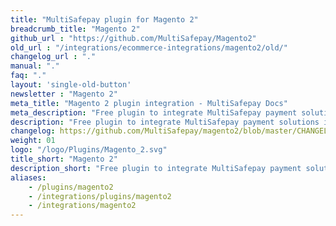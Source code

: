 ```yaml
---
title: "MultiSafepay plugin for Magento 2"
breadcrumb_title: "Magento 2"
github_url : "https://github.com/MultiSafepay/Magento2"
old_url : "/integrations/ecommerce-integrations/magento2/old/"
changelog_url : "."
manual: "."
faq: "."
layout: 'single-old-button'
newsletter : "Magento 2"
meta_title: "Magento 2 plugin integration - MultiSafepay Docs"		
meta_description: "Free plugin to integrate MultiSafepay payment solutions into your Magento 2 platform"
description: "Free plugin to integrate MultiSafepay payment solutions into your Magento 2 webshop"
changelog: https://github.com/MultiSafepay/magento2/blob/master/CHANGELOG.md
weight: 01
logo: "/logo/Plugins/Magento_2.svg"
title_short: "Magento 2"
description_short: "Free plugin to integrate MultiSafepay payment solutions into your Magento 2 webshop."
aliases: 
    - /plugins/magento2
    - /integrations/plugins/magento2
    - /integrations/magento2
---
```

